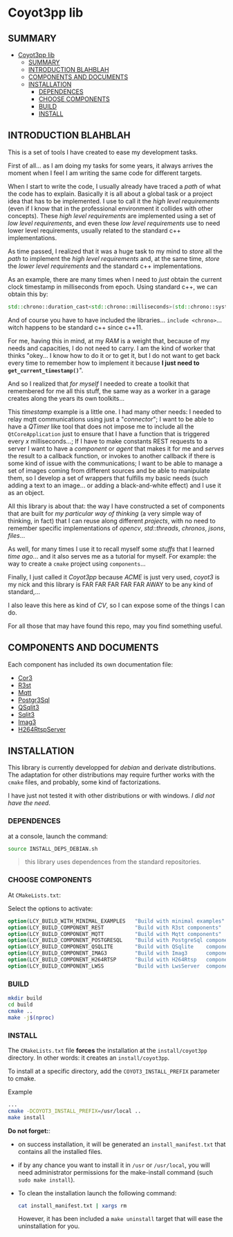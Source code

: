 # Coyot3pp lib


## SUMMARY

- [Coyot3pp lib](#coyot3pp-lib)
  - [SUMMARY](#summary)
  - [INTRODUCTION BLAHBLAH](#introduction-blahblah)
  - [COMPONENTS AND DOCUMENTS](#components-and-documents)
  - [INSTALLATION](#installation)
    - [DEPENDENCES](#dependences)
    - [CHOOSE COMPONENTS](#choose-components)
    - [BUILD](#build)
    - [INSTALL](#install)


## INTRODUCTION BLAHBLAH

This is a set of tools I have created to ease my development tasks.

First of all... as I am doing my tasks for some years, it always arrives the moment when I feel I am writing the same code for different targets.

When I start to write the code, I usually already have traced a *path* of what the code has to explain. Basically it is all about a global task or a project idea that has to be implemented. I use to call it the *high level requirements* (even if I know that in the professional environment it collides with other concepts). These *high level requirements* are implemented using a set of *low level requirements*, and even these *low level requirements* use to need lower level requirements, usually related to the standard c++ implementations.

As time passed, I realized that it was a huge task to my mind to *store* all the *path* to implement the *high level requirements* and, at the same time, *store* the *lower level requirements* and the standard c++ implementations.

As an example, there are many times when I need to *just* obtain the current clock timestamp in milliseconds from epoch. Using standard c++, we can obtain this by:

```cpp
std::chrono::duration_cast<std::chrono::milliseconds>(std::chrono::system_clock::now().time_since_epoch()).count();
```

And of course you have to have included the libraries... `include <chrono>`... witch happens to be standard c++ since c++11.

For me, having this in mind, at my *RAM* is a weight that, because of my needs and capacities, I do not need to carry. I am the kind of worker that thinks "okey... I know how to do it or to get it, but I do not want to get back every time to remember how to implement it because **I just need to `get_current_timestamp()`**".

And so I realized that *for myself* I needed to create a toolkit that remembered for me all this stuff, the same way as a worker in a garage creates along the years its own toolkits...

This *timestamp* example is a little one. I had many other needs: I needed to relay mqtt communications using just a "*connector*"; I want to be able to have a *QTimer* like tool that does not impose me to include all the `QtCoreApplication` just to ensure that I have a function that is triggered every *x* milliseconds...; If I have to make constants REST requests to a server I want to have a *component* or *agent* that makes it for me and *serves* the result to a callback function, or invokes to another callback if there is some kind of issue with the communications; I want to be able to manage a set of images coming from different sources and be able to manipulate them, so I develop a set of wrappers that fulfills my basic needs (such adding a text to an image... or adding a black-and-white effect) and I use it as an object.

All this library is about that: the way I have constructed a set of components that are built for *my particular way of thinking* (a very simple way of thinking, in fact) that I can reuse along different *projects*, with no need to remember specific implementations of *opencv*, *std::threads*, *chronos*, *jsons*, *files*...

As well, for many times I use it to recall myself some *stuffs* that I learned *time ago*... and it also serves me as a tutorial for myself. For example: the way to create a `cmake` project using `components`...

Finally, I just called it *Coyot3pp* because *ACME* is just very used, *coyot3* is my nick and this library is FAR FAR FAR FAR FAR AWAY to be any kind of standard,...

I also leave this here as kind of *CV*, so I can expose some of the things I can do.

For all those that may have found this repo, may you find something useful.

## COMPONENTS AND DOCUMENTS

Each component has included its own documentation file:

* [Cor3](./cor3/doc/README.md)
* [R3st](./communication/rest_connector/README.md)
* [Mqtt](./communication/mqtt/README.md)
* [Postgr3Sql](./database/postgresql/README.md)
* [QSqlit3](./database//qsqlite/doc/README.md)
* [Sqlit3](./database/sqlite3/doc/README.md)
* [Imag3](./av/image_content/doc/README.md)
* [H264RtspServer](./av/rtsp_server/doc/README.md)

## INSTALLATION

This library is currently developped for *debian* and derivate distributions. The adaptation for other distributions may require further works with the `cmake` files, and probably, some kind of factorizations.

I have just not tested it with other distributions or with windows. *I did not have the need*.

### DEPENDENCES

at a console, launch the command:

```bash
source INSTALL_DEPS_DEBIAN.sh
```

> this library uses dependences from the standard repositories.

### CHOOSE COMPONENTS

At `CMakeLists.txt`: 

Select the options to activate:

```cmake
option(LCY_BUILD_WITH_MINIMAL_EXAMPLES   "Build with minimal examples"       ON)
option(LCY_BUILD_COMPONENT_REST          "Build with R3st components"        OFF)
option(LCY_BUILD_COMPONENT_MQTT          "Build with Mqtt components"        ON)
option(LCY_BUILD_COMPONENT_POSTGRESQL    "Build with PostgreSql components"  OFF)
option(LCY_BUILD_COMPONENT_QSQLITE       "Build with QSqlite    components"  ON)
option(LCY_BUILD_COMPONENT_IMAG3         "Build with Imag3      components"  OFF)
option(LCY_BUILD_COMPONENT_H264RTSP      "Build with H264Rtsp   components"  ON)
option(LCY_BUILD_COMPONENT_LWSS          "Build with LwsServer  components"  OFF)
```

### BUILD

```bash
mkdir build
cd build
cmake ..
make -j$(nproc)
``` 

### INSTALL

The `CMakeLists.txt` file **forces** the installation at the `install/coyot3pp` directory. In other words: it creates an `install/coyot3pp`.

To install at a specific directory, add the `COYOT3_INSTALL_PREFIX` parameter to cmake.

Example
```bash
...
cmake -DCOYOT3_INSTALL_PREFIX=/usr/local ..
make install
```

**Do not forget:**:

* on success installation, it will be generated an `install_manifest.txt` that contains all the installed files.
* if by any chance you want to install it in `/usr` or `/usr/local`, you will need administrator permissions for the make-install command (such `sudo make install`).
* To clean the installation launch the following command:
  
  ```bash
  cat install_manifest.txt | xargs rm
  ```
  
  However, it has been included a `make uninstall` target that will ease the uninstallation for you.



